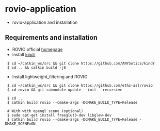 # rovio-application
+ rovio-application and installation


## Requirements and installation
+ ROVIO official [homepage](https://github.com/ethz-asl/rovio)
+ Install [kindr](https://github.com/ANYbotics/kindr)
~~~shell
 $ cd ~/catkin_ws/src && git clone https://github.com/ANYbotics/kindr
 $ cd .. && catkin build -j8
~~~
+ Install lightweight_filtering and ROVIO
~~~shell
 $ cd ~/catkin_ws/src && git clone https://github.com/ethz-asl/rovio
 $ cd rovio && git submodule update --init --recursive
 
 $ cd ..
 $ catkin build rovio --cmake-args -DCMAKE_BUILD_TYPE=Release
 
 # With with opengl scene (optional)
 $ sudo apt-get install freeglut3-dev libglew-dev
 $ catkin build rovio --cmake-args -DCMAKE_BUILD_TYPE=Release -DMAKE_SCENE=ON
~~~
